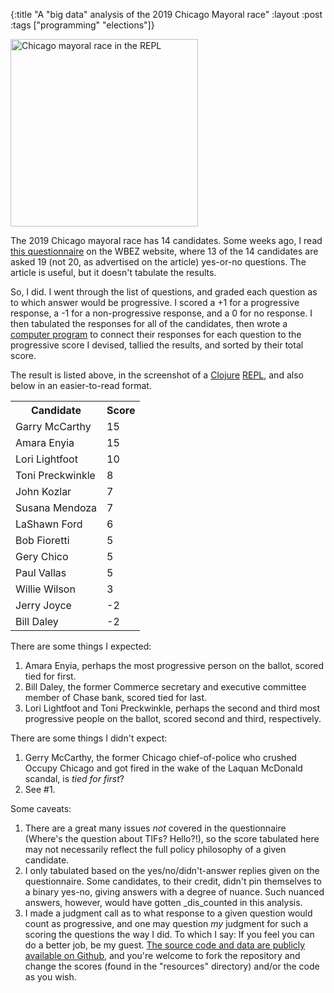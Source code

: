 {:title "A \"big data\" analysis of the 2019 Chicago Mayoral race"
:layout :post
:tags  ["programming" "elections"]}

<img src="http://www.szcz.org/img/chicago-mayor-2019.png" width="300px" alt="Chicago mayoral race in the REPL"/>

The 2019 Chicago mayoral race has 14 candidates.  Some weeks ago, I read [this questionnaire](https://interactive.wbez.org/2019/mayoral-questionnaire/) on the WBEZ website, where 13 of the 14 candidates are asked 19 (not 20, as advertised on the article) yes-or-no questions.  The article is useful, but it doesn't tabulate the results.

So, I did.  I went through the list of questions, and graded each question as to which answer would be progressive.  I scored a +1 for a progressive response, a -1 for a non-progressive response, and a 0 for no response.  I then tabulated the responses for all of the candidates, then wrote a [computer program](https://github.com/msszczep/chicago_mayor_2019) to connect their responses for each question to the progressive score I devised, tallied the results, and sorted by their total score.

The result is listed above, in the screenshot of a [Clojure](https://clojure.org) [REPL](https://clojure.org/guides/repl/introduction), and also below in an easier-to-read format.  

<table class="t1">
<tr><th>Candidate</th><th>Score</th></tr>
<tr><td>Garry McCarthy</td><td>15</td></tr>
<tr><td>Amara Enyia</td><td>15</td></tr>
<tr><td>Lori Lightfoot</td><td>10</td></tr>
<tr><td>Toni Preckwinkle</td><td>8</td></tr>
<tr><td>John Kozlar</td><td>7</td></tr>
<tr><td>Susana Mendoza</td><td>7</td></tr>
<tr><td>LaShawn Ford</td><td>6</td></tr>
<tr><td>Bob Fioretti</td><td>5</td></tr>
<tr><td>Gery Chico</td><td>5</td></tr>
<tr><td>Paul Vallas</td><td>5</td></tr>
<tr><td>Willie Wilson</td><td>3</td></tr>
<tr><td>Jerry Joyce</td><td>-2</td></tr>
<tr><td>Bill Daley</td><td>-2</td></tr>
</table>

There are some things I expected:

1. Amara Enyia, perhaps the most progressive person on the ballot, scored tied for first.
2. Bill Daley, the former Commerce secretary and executive committee member of Chase bank, scored tied for last.
3. Lori Lightfoot and Toni Preckwinkle, perhaps the second and third most progressive people on the ballot, scored second and third, respectively.

There are some things I didn't expect:

1. Gerry McCarthy, the former Chicago chief-of-police who crushed Occupy Chicago and got fired in the wake of the Laquan McDonald scandal, is _tied for first_?
2. See #1.

Some caveats:

1. There are a great many issues _not_ covered in the questionnaire (Where's the question about TIFs?  Hello?!), so the score tabulated here may not necessarily reflect the full policy philosophy of a given candidate.
2. I only tabulated based on the yes/no/didn't-answer replies given on the questionnaire.  Some candidates, to their credit, didn't pin themselves to a binary yes-no, giving answers with a degree of nuance.  Such nuanced answers, however, would have gotten _dis_counted in this analysis.
3. I made a judgment call as to what response to a given question would count as progressive, and one may question _my_ judgment for such a scoring the questions the way I did.  To which I say: If you feel you can do a better job, be my guest.  [The source code and data are publicly available on Github](https://github.com/msszczep/chicago_mayor_2019), and you're welcome to fork the repository and change the scores (found in the "resources" directory) and/or the code as you wish.


